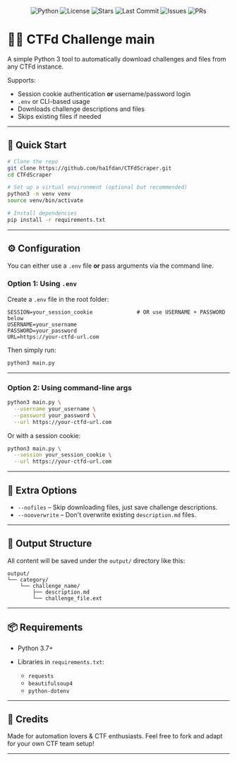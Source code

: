 <p align="center">
  <img alt="Python" src="https://img.shields.io/badge/python-3.7%2B-blue?logo=python&logoColor=white">
  <img alt="License" src="https://img.shields.io/github/license/ha1fdan/CTFdScraper?color=blueviolet">
  <img alt="Stars" src="https://img.shields.io/github/stars/ha1fdan/CTFdScraper?style=social">
  <img alt="Last Commit" src="https://img.shields.io/github/last-commit/ha1fdan/CTFdScraper">
  <img alt="Issues" src="https://img.shields.io/github/issues/ha1fdan/CTFdScraper">
<img alt="PRs" src="https://img.shields.io/github/issues-pr/ha1fdan/CTFdScraper">
</p>


# 🕵️‍♂️ CTFd Challenge main

A simple Python 3 tool to automatically download challenges and files from any CTFd instance.

Supports:
- Session cookie authentication **or** username/password login
- `.env` or CLI-based usage
- Downloads challenge descriptions and files
- Skips existing files if needed

---

## 🚀 Quick Start

```bash
# Clone the repo
git clone https://github.com/ha1fdan/CTFdScraper.git
cd CTFdScraper

# Set up a virtual environment (optional but recommended)
python3 -m venv venv
source venv/bin/activate

# Install dependencies
pip install -r requirements.txt
````

---

## ⚙️ Configuration

You can either use a `.env` file **or** pass arguments via the command line.

### Option 1: Using `.env`

Create a `.env` file in the root folder:

```
SESSION=your_session_cookie              # OR use USERNAME + PASSWORD below
USERNAME=your_username
PASSWORD=your_password
URL=https://your-ctfd-url.com
```

Then simply run:

```bash
python3 main.py
```

---

### Option 2: Using command-line args

```bash
python3 main.py \
  --username your_username \
  --password your_password \
  --url https://your-ctfd-url.com
```

Or with a session cookie:

```bash
python3 main.py \
  --session your_session_cookie \
  --url https://your-ctfd-url.com
```

---

## 🧰 Extra Options

* `--nofiles` – Skip downloading files, just save challenge descriptions.
* `--nooverwrite` – Don't overwrite existing `description.md` files.

---

## 📁 Output Structure

All content will be saved under the `output/` directory like this:

```
output/
└── category/
    └── challenge_name/
        ├── description.md
        └── challenge_file.ext
```

---

## 📦 Requirements

* Python 3.7+
* Libraries in `requirements.txt`:

  * `requests`
  * `beautifulsoup4`
  * `python-dotenv`

---

## 🙏 Credits

Made for automation lovers & CTF enthusiasts.
Feel free to fork and adapt for your own CTF team setup!

---